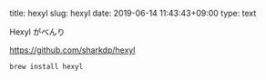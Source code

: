 title: hexyl
slug: hexyl
date: 2019-06-14 11:43:43+09:00
type: text

Hexyl がべんり

<https://github.com/sharkdp/hexyl>

```sh
brew install hexyl
```
